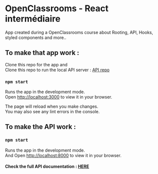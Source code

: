 # OpenClassrooms - React intermédiaire

App created during a OpenClassrooms course about Rooting, API, Hooks, styled components and more..

## To make that app work :

Clone this repo for the app and  
Clone this repo to run the local API server : [API repo](https://github.com/OpenClassrooms-Student-Center/7150606-API-React-intermediaire)

### `npm start`

Runs the app in the development mode.\
Open [http://localhost:3000](http://localhost:3000) to view it in your browser.

The page will reload when you make changes.\
You may also see any lint errors in the console.

## To make the API work :

### `npm start`
Runs the app in the development mode.\
And Open [http://localhost:8000](http://localhost:8000) to view it in your browser.
#### Check the full API documentation : [HERE](https://github.com/OpenClassrooms-Student-Center/7150606-API-React-intermediaire)